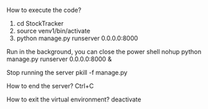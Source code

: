 How to execute the code?
1. cd StockTracker
2. source venv1/bin/activate
3. python manage.py runserver 0.0.0.0:8000

Run in the background, you can close the power shell
nohup python manage.py runserver 0.0.0.0:8000 &

Stop running the server
pkill -f manage.py

How to end the server?
Ctrl+C

How to exit the virtual environment?
deactivate
